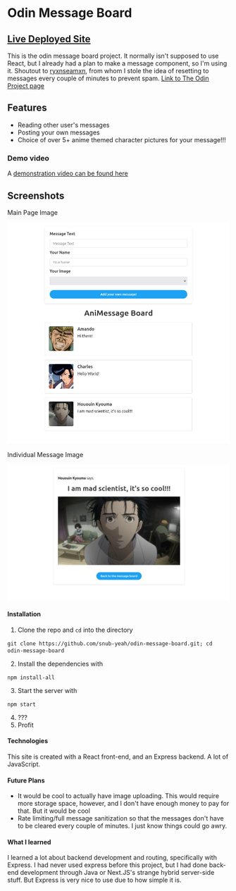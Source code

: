 # Odin Message Board
## [Live Deployed Site](https://odin-message-board-production-a8bc.up.railway.app/)
This is the odin message board project. It normally isn't supposed to use React, but I already had a plan to make a message component, so I'm using it. Shoutout to [ryxnseamxn](https://github.com/ryxnseamxn), from whom I stole the idea of resetting to messages every couple of minutes to prevent spam. [Link to The Odin Project page](https://www.theodinproject.com/lessons/node-path-nodejs-mini-message-board)

## Features
- Reading other user's messages
- Posting your own messages
- Choice of over 5+ anime themed character pictures for your message!!!

### Demo video
A [demonstration video can be found here](https://youtu.be/KCYlgBwQQ3Y)

## Screenshots

Main Page Image

![AniMessage Board home page](https://github.com/snub-yeah/odin-message-board/blob/main/Message_Board_Image.png)

Individual Message Image

![Okabe Rintaro Message Image](https://github.com/snub-yeah/odin-message-board/blob/main/Message_Image.png)



#### Installation
1. Clone the repo and `cd` into the directory
```
git clone https://github.com/snub-yeah/odin-message-board.git; cd odin-message-board
```
2. Install the dependencies with
```
npm install-all
```
3. Start the server with
```
npm start
```
4. ???
5. Profit

#### Technologies
This site is created with a React front-end, and an Express backend. A lot of JavaScript.

#### Future Plans
- It would be cool to actually have image uploading. This would require more storage space, however, and I don't have enough money to pay for that. But it would be cool
- Rate limiting/full message sanitization so that the messages don't have to be cleared every couple of minutes. I just know things could go awry.

#### What I learned
I learned a lot about backend development and routing, specifically with Express. I had never used express before this project, but I had done back-end development through Java or Next.JS's strange hybrid server-side stuff. But Express is very nice to use due to how simple it is. 
